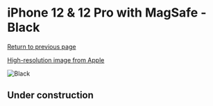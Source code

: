 # iPhone 12 & 12 Pro with MagSafe - Black

[Return to previous page](/iphone_12)

[High-resolution image from Apple](https://store.storeimages.cdn-apple.com/8756/as-images.apple.com/is/MHKG3?wid=4500&hei=4500&fmt=png)

<div style="width: 500px"><img src="/almost_uncompressed/MHKG3.webp" alt="Black"></div>

## Under construction
